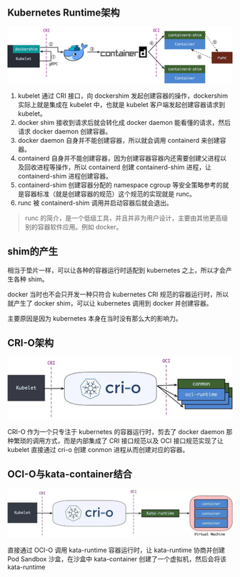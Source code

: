 ## Kubernetes Runtime架构

![img](容器运行时/u=2254283296,2924657168&fm=15&gp=0.jpg)

1. kubelet 通过 CRI 接口，向 dockershim 发起创建容器的操作，dockershim 实际上就是集成在 kubelet 中，也就是 kubelet 客户端发起创建容器请求到 kubelet。
2. docker shim 接收到请求后就会转化成 docker daemon 能看懂的请求，然后请求 docker daemon 创建容器。
3. docker daemon 自身并不能创建容器，所以就会调用 containerd 来创建容器。
4. containerd 自身并不能创建容器，因为创建容器容器内还需要创建父进程以及回收进程等操作，所以 containerd 创建 containerd-shim 进程，让 containerd-shim 进程创建容器。
5. containerd-shim 创建容器分配的 namespace cgroup 等安全策略参考的就是容器标准（就是创建容器的规范）这个规范的实现就是 runc。
6. runc 被 containerd-shim 调用并启动容器后就会退出。

> runc 的简介，是一个低级工具，并且并非为用户设计，主要由其他更高级别的容器软件应用。例如 docker。

## shim的产生

相当于垫片一样，可以让各种的容器运行时适配到 kubernetes 之上，所以才会产生各种 shim。

docker 当时也不会只开发一种只符合 kubernetes CRI 规范的容器运行时，所以就产生了 docker shim，可以让 kubernetes 调用到 docker 并创建容器。

主要原因是因为 kubernetes 本身在当时没有那么大的影响力。

## CRI-O架构

![img](容器运行时/u=805956673,2457928154&fm=15&gp=0.jpg)

CRI-O 作为一个只专注于 kubernetes 的容器运行时，剪去了 docker daemon 那种繁琐的调用方式，而是内部集成了 CRI 接口规范以及 OCI 接口规范实现了让 kubelet 直接通过 cri-o 创建 conmon 进程从而创建对应的容器。

## OCI-O与kata-container结合

![img](容器运行时/767109677,1505843111.jpg)

直接通过 OCI-O 调用 kata-runtime 容器运行时，让 kata-runtime 协商并创建 Pod Sandbox 沙盒，在沙盒中 kata-container 创建了一个虚拟机，然后会将该 kata-runtime 